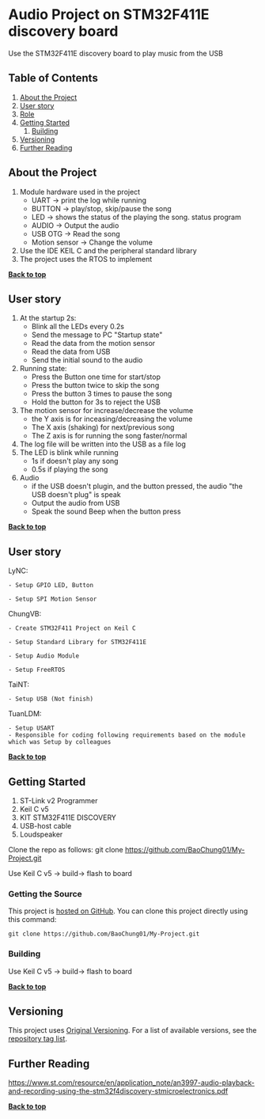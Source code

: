 # Audio Project on STM32F411E discovery board

Use the STM32F411E discovery board to play music from the USB

## Table of Contents

1. [About the Project](#about-the-project)
1. [User story](#User-story)
1. [Role](#Role)
1. [Getting Started](#getting-started)
    1. [Building](#building)
1. [Versioning](#versioning)
1. [Further Reading](#further-reading)

## About the Project

1. Module hardware used in the project				
	- UART			-> print the log while running			
	- BUTTON		-> play/stop, skip/pause the song			
	- LED			-> shows the status of the playing the song. status program			
	- AUDIO			-> Output the audio			
	- USB OTG		-> Read the song			
	- Motion sensor	-> Change the volume			
2. Use the IDE KEIL C and the peripheral standard library				
3. The project uses the RTOS to implement

**[Back to top](#table-of-contents)**

## User story
1. At the startup 2s:				
	- Blink all the LEDs every 0.2s				
	- Send the message to PC "Startup state"				
	- Read the data from the motion sensor				
	- Read the data from USB				
	- Send the initial sound to the audio				
2. Running state:				
	- Press the Button one time for start/stop				
	- Press the button twice to skip the song				
	- Press the button 3 times to pause the song				
	- Hold the button for 3s to reject the USB				
3. The motion sensor for increase/decrease the volume				
	- the Y axis is for inceasing/decreasing the volume				
	- The X axis (shaking) for next/previous song				
	- The Z axis is for running the song faster/normal				
4. The log file will be written into the USB as a file log				
5. The LED is blink while running				
	- 1s if doesn't play any song				
	- 0.5s if playing the song				
6. Audio				
	- if the USB doesn't plugin, and the button pressed, the audio "the USB doesn't plug" is speak				
	- Output the audio from USB				
	- Speak the sound Beep when the button press

**[Back to top](#table-of-contents)**

## User story

LyNC: 

	- Setup GPIO LED, Button

	- Setup SPI Motion Sensor

ChungVB:

	- Create STM32F411 Project on Keil C

	- Setup Standard Library for STM32F411E

	- Setup Audio Module

	- Setup FreeRTOS

TaiNT:

	- Setup USB (Not finish)

TuanLDM:

	- Setup USART
	- Responsible for coding following requirements based on the module which was Setup by colleagues

**[Back to top](#table-of-contents)**

## Getting Started

1. ST-Link v2 Programmer
2. Keil C v5
3. KIT STM32F411E DISCOVERY
4. USB-host cable
5. Loudspeaker

Clone the repo as follows:
git clone https://github.com/BaoChung01/My-Project.git

Use Keil C v5 -> build-> flash to board

### Getting the Source


This project is [hosted on GitHub](https://github.com/BaoChung01/My-Project.git). You can clone this project directly using this command:
```
git clone https://github.com/BaoChung01/My-Project.git
```

### Building

Use Keil C v5 -> build-> flash to board

**[Back to top](#table-of-contents)**


## Versioning

This project uses [Original Versioning](https://vedder.se/2012/12/stm32f4-discovery-usb-host-and-mp3-player/). For a list of available versions, see the [repository tag list](https://github.com/vanbwodonk/STM32F4_USB_MP3).


## Further Reading

https://www.st.com/resource/en/application_note/an3997-audio-playback-and-recording-using-the-stm32f4discovery-stmicroelectronics.pdf

**[Back to top](#table-of-contents)**




